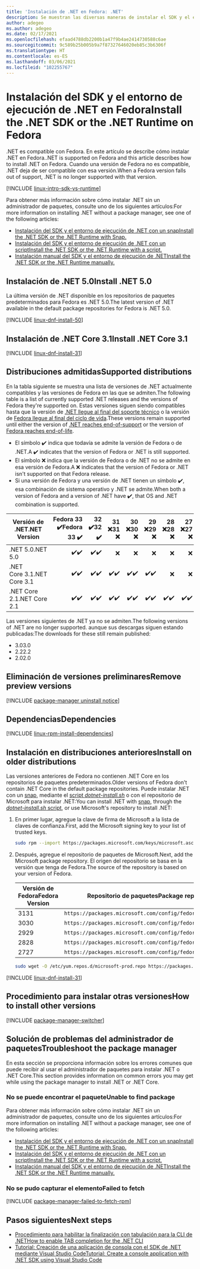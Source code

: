 ```yaml
---
title: 'Instalación de .NET en Fedora: .NET'
description: Se muestran las diversas maneras de instalar el SDK y el entorno de ejecución de .NET en Fedora.
author: adegeo
ms.author: adegeo
ms.date: 02/17/2021
ms.openlocfilehash: efaad4788db2200b1a47f9b4ae2414730588c6ae
ms.sourcegitcommit: 9c589b25b005b9a7f87327646020eb85c3b6306f
ms.translationtype: HT
ms.contentlocale: es-ES
ms.lasthandoff: 03/06/2021
ms.locfileid: "102255767"
---
```

# <a name="install-the-net-sdk-or-the-net-runtime-on-fedora"></a><span data-ttu-id="765be-103">Instalación del SDK y el entorno de ejecución de .NET en Fedora</span><span class="sxs-lookup"><span data-stu-id="765be-103">Install the .NET SDK or the .NET Runtime on Fedora</span></span>

<span data-ttu-id="765be-104">.NET es compatible con Fedora. En este artículo se describe cómo instalar .NET en Fedora.</span><span class="sxs-lookup"><span data-stu-id="765be-104">.NET is supported on Fedora and this article describes how to install .NET on Fedora.</span></span> <span data-ttu-id="765be-105">Cuando una versión de Fedora no es compatible, .NET deja de ser compatible con esa versión.</span><span class="sxs-lookup"><span data-stu-id="765be-105">When a Fedora version falls out of support, .NET is no longer supported with that version.</span></span>

[!INCLUDE [linux-intro-sdk-vs-runtime](includes/linux-intro-sdk-vs-runtime.md)]

<span data-ttu-id="765be-106">Para obtener más información sobre cómo instalar .NET sin un administrador de paquetes, consulte uno de los siguientes artículos:</span><span class="sxs-lookup"><span data-stu-id="765be-106">For more information on installing .NET without a package manager, see one of the following articles:</span></span>

- [<span data-ttu-id="765be-107">Instalación del SDK y el entorno de ejecución de .NET con un snap</span><span class="sxs-lookup"><span data-stu-id="765be-107">Install the .NET SDK or the .NET Runtime with Snap.</span></span>](linux-snap.md)
- [<span data-ttu-id="765be-108">Instalación del SDK y el entorno de ejecución de .NET con un script</span><span class="sxs-lookup"><span data-stu-id="765be-108">Install the .NET SDK or the .NET Runtime with a script.</span></span>](linux-scripted-manual.md#scripted-install)
- [<span data-ttu-id="765be-109">Instalación manual del SDK y el entorno de ejecución de .NET</span><span class="sxs-lookup"><span data-stu-id="765be-109">Install the .NET SDK or the .NET Runtime manually.</span></span>](linux-scripted-manual.md#manual-install)

## <a name="install-net-50"></a><span data-ttu-id="765be-110">Instalación de .NET 5.0</span><span class="sxs-lookup"><span data-stu-id="765be-110">Install .NET 5.0</span></span>

<span data-ttu-id="765be-111">La última versión de .NET disponible en los repositorios de paquetes predeterminados para Fedora es .NET 5.0.</span><span class="sxs-lookup"><span data-stu-id="765be-111">The latest version of .NET available in the default package repositories for Fedora is .NET 5.0.</span></span>

[!INCLUDE [linux-dnf-install-50](includes/linux-install-50-dnf.md)]

## <a name="install-net-core-31"></a><span data-ttu-id="765be-112">Instalación de .NET Core 3.1</span><span class="sxs-lookup"><span data-stu-id="765be-112">Install .NET Core 3.1</span></span>

[!INCLUDE [linux-dnf-install-31](includes/linux-install-31-dnf.md)]

## <a name="supported-distributions"></a><span data-ttu-id="765be-113">Distribuciones admitidas</span><span class="sxs-lookup"><span data-stu-id="765be-113">Supported distributions</span></span>

<span data-ttu-id="765be-114">En la tabla siguiente se muestra una lista de versiones de .NET actualmente compatibles y las versiones de Fedora en las que se admiten.</span><span class="sxs-lookup"><span data-stu-id="765be-114">The following table is a list of currently supported .NET releases and the versions of Fedora they're supported on.</span></span> <span data-ttu-id="765be-115">Estas versiones siguen siendo compatibles hasta que la versión de [.NET llegue al final del soporte técnico](https://dotnet.microsoft.com/platform/support/policy/dotnet-core) o la versión de [Fedora llegue al final del ciclo de vida](https://fedoraproject.org/wiki/End_of_life).</span><span class="sxs-lookup"><span data-stu-id="765be-115">These versions remain supported until either the version of [.NET reaches end-of-support](https://dotnet.microsoft.com/platform/support/policy/dotnet-core) or the version of [Fedora reaches end-of-life](https://fedoraproject.org/wiki/End_of_life).</span></span>

- <span data-ttu-id="765be-116">El símbolo ✔️ indica que todavía se admite la versión de Fedora o de .NET.</span><span class="sxs-lookup"><span data-stu-id="765be-116">A ✔️ indicates that the version of Fedora or .NET is still supported.</span></span>
- <span data-ttu-id="765be-117">El símbolo ❌ indica que la versión de Fedora o de .NET no se admite en esa versión de Fedora.</span><span class="sxs-lookup"><span data-stu-id="765be-117">A ❌ indicates that the version of Fedora or .NET isn't supported on that Fedora release.</span></span>
- <span data-ttu-id="765be-118">Si una versión de Fedora y una versión de .NET tienen un símbolo ✔️, esa combinación de sistema operativo y .NET se admite.</span><span class="sxs-lookup"><span data-stu-id="765be-118">When both a version of Fedora and a version of .NET have ✔️, that OS and .NET combination is supported.</span></span>

| <span data-ttu-id="765be-119">Versión de .NET</span><span class="sxs-lookup"><span data-stu-id="765be-119">.NET Version</span></span>  | <span data-ttu-id="765be-120">Fedora 33 ✔️</span><span class="sxs-lookup"><span data-stu-id="765be-120">Fedora 33 ✔️</span></span> | <span data-ttu-id="765be-121">32 ✔️</span><span class="sxs-lookup"><span data-stu-id="765be-121">32 ✔️</span></span> | <span data-ttu-id="765be-122">31 ❌</span><span class="sxs-lookup"><span data-stu-id="765be-122">31 ❌</span></span> | <span data-ttu-id="765be-123">30 ❌</span><span class="sxs-lookup"><span data-stu-id="765be-123">30 ❌</span></span> | <span data-ttu-id="765be-124">29 ❌</span><span class="sxs-lookup"><span data-stu-id="765be-124">29 ❌</span></span> | <span data-ttu-id="765be-125">28 ❌</span><span class="sxs-lookup"><span data-stu-id="765be-125">28 ❌</span></span> | <span data-ttu-id="765be-126">27 ❌</span><span class="sxs-lookup"><span data-stu-id="765be-126">27 ❌</span></span> |
| ------------  | ---------: | --: | --: | --: | --: | --: | --: |
| <span data-ttu-id="765be-127">.NET 5.0</span><span class="sxs-lookup"><span data-stu-id="765be-127">.NET 5.0</span></span>      | <span data-ttu-id="765be-128">✔️</span><span class="sxs-lookup"><span data-stu-id="765be-128">✔️</span></span>        | <span data-ttu-id="765be-129">✔️</span><span class="sxs-lookup"><span data-stu-id="765be-129">✔️</span></span> | ❌|❌ |❌ |❌  |❌ |
| <span data-ttu-id="765be-130">.NET Core 3.1</span><span class="sxs-lookup"><span data-stu-id="765be-130">.NET Core 3.1</span></span> | <span data-ttu-id="765be-131">✔️</span><span class="sxs-lookup"><span data-stu-id="765be-131">✔️</span></span>        | <span data-ttu-id="765be-132">✔️</span><span class="sxs-lookup"><span data-stu-id="765be-132">✔️</span></span> | <span data-ttu-id="765be-133">✔️</span><span class="sxs-lookup"><span data-stu-id="765be-133">✔️</span></span>|<span data-ttu-id="765be-134">✔️</span><span class="sxs-lookup"><span data-stu-id="765be-134">✔️</span></span> |<span data-ttu-id="765be-135">✔️</span><span class="sxs-lookup"><span data-stu-id="765be-135">✔️</span></span> |❌  |❌ |
| <span data-ttu-id="765be-136">.NET Core 2.1</span><span class="sxs-lookup"><span data-stu-id="765be-136">.NET Core 2.1</span></span> | <span data-ttu-id="765be-137">✔️</span><span class="sxs-lookup"><span data-stu-id="765be-137">✔️</span></span>        | <span data-ttu-id="765be-138">✔️</span><span class="sxs-lookup"><span data-stu-id="765be-138">✔️</span></span> | <span data-ttu-id="765be-139">✔️</span><span class="sxs-lookup"><span data-stu-id="765be-139">✔️</span></span>|<span data-ttu-id="765be-140">✔️</span><span class="sxs-lookup"><span data-stu-id="765be-140">✔️</span></span> |<span data-ttu-id="765be-141">✔️</span><span class="sxs-lookup"><span data-stu-id="765be-141">✔️</span></span> |<span data-ttu-id="765be-142">✔️</span><span class="sxs-lookup"><span data-stu-id="765be-142">✔️</span></span>  |<span data-ttu-id="765be-143">✔️</span><span class="sxs-lookup"><span data-stu-id="765be-143">✔️</span></span> |

<span data-ttu-id="765be-144">Las versiones siguientes de .NET ya no se admiten.</span><span class="sxs-lookup"><span data-stu-id="765be-144">The following versions of .NET are no longer supported.</span></span> <span data-ttu-id="765be-145">aunque sus descargas siguen estando publicadas:</span><span class="sxs-lookup"><span data-stu-id="765be-145">The downloads for these still remain published:</span></span>

- <span data-ttu-id="765be-146">3.0</span><span class="sxs-lookup"><span data-stu-id="765be-146">3.0</span></span>
- <span data-ttu-id="765be-147">2.2</span><span class="sxs-lookup"><span data-stu-id="765be-147">2.2</span></span>
- <span data-ttu-id="765be-148">2.0</span><span class="sxs-lookup"><span data-stu-id="765be-148">2.0</span></span>

## <a name="remove-preview-versions"></a><span data-ttu-id="765be-149">Eliminación de versiones preliminares</span><span class="sxs-lookup"><span data-stu-id="765be-149">Remove preview versions</span></span>

[!INCLUDE [package-manager uninstall notice](./includes/linux-uninstall-preview-info.md)]

## <a name="dependencies"></a><span data-ttu-id="765be-150">Dependencias</span><span class="sxs-lookup"><span data-stu-id="765be-150">Dependencies</span></span>

[!INCLUDE [linux-rpm-install-dependencies](includes/linux-rpm-install-dependencies.md)]

## <a name="install-on-older-distributions"></a><span data-ttu-id="765be-151">Instalación en distribuciones anteriores</span><span class="sxs-lookup"><span data-stu-id="765be-151">Install on older distributions</span></span>

<span data-ttu-id="765be-152">Las versiones anteriores de Fedora no contienen .NET Core en los repositorios de paquetes predeterminados.</span><span class="sxs-lookup"><span data-stu-id="765be-152">Older versions of Fedora don't contain .NET Core in the default package repositories.</span></span> <span data-ttu-id="765be-153">Puede instalar .NET con un [snap](linux-snap.md), mediante el [script _dotnet-install.sh_](linux-scripted-manual.md#scripted-install) o con el repositorio de Microsoft para instalar .NET:</span><span class="sxs-lookup"><span data-stu-id="765be-153">You can install .NET with [snap](linux-snap.md), through the [_dotnet-install.sh_ script](linux-scripted-manual.md#scripted-install), or use Microsoft's repository to install .NET:</span></span>

01. <span data-ttu-id="765be-154">En primer lugar, agregue la clave de firma de Microsoft a la lista de claves de confianza.</span><span class="sxs-lookup"><span data-stu-id="765be-154">First, add the Microsoft signing key to your list of trusted keys.</span></span>

    ```bash
    sudo rpm --import https://packages.microsoft.com/keys/microsoft.asc
    ```

02. <span data-ttu-id="765be-155">Después, agregue el repositorio de paquetes de Microsoft.</span><span class="sxs-lookup"><span data-stu-id="765be-155">Next, add the Microsoft package repository.</span></span> <span data-ttu-id="765be-156">El origen del repositorio se basa en la versión que tenga de Fedora.</span><span class="sxs-lookup"><span data-stu-id="765be-156">The source of the repository is based on your version of Fedora.</span></span>

    | <span data-ttu-id="765be-157">Versión de Fedora</span><span class="sxs-lookup"><span data-stu-id="765be-157">Fedora Version</span></span> | <span data-ttu-id="765be-158">Repositorio de paquetes</span><span class="sxs-lookup"><span data-stu-id="765be-158">Package repository</span></span> |
    | -------------- | ------- |
    | <span data-ttu-id="765be-159">31</span><span class="sxs-lookup"><span data-stu-id="765be-159">31</span></span>             | `https://packages.microsoft.com/config/fedora/31/prod.repo` |
    | <span data-ttu-id="765be-160">30</span><span class="sxs-lookup"><span data-stu-id="765be-160">30</span></span>             | `https://packages.microsoft.com/config/fedora/30/prod.repo` |
    | <span data-ttu-id="765be-161">29</span><span class="sxs-lookup"><span data-stu-id="765be-161">29</span></span>             | `https://packages.microsoft.com/config/fedora/29/prod.repo` |
    | <span data-ttu-id="765be-162">28</span><span class="sxs-lookup"><span data-stu-id="765be-162">28</span></span>             | `https://packages.microsoft.com/config/fedora/28/prod.repo` |
    | <span data-ttu-id="765be-163">27</span><span class="sxs-lookup"><span data-stu-id="765be-163">27</span></span>             | `https://packages.microsoft.com/config/fedora/27/prod.repo` |

    ```bash
    sudo wget -O /etc/yum.repos.d/microsoft-prod.repo https://packages.microsoft.com/config/fedora/31/prod.repo
    ```

[!INCLUDE [linux-dnf-install-31](./includes/linux-install-31-dnf.md)]

## <a name="how-to-install-other-versions"></a><span data-ttu-id="765be-164">Procedimiento para instalar otras versiones</span><span class="sxs-lookup"><span data-stu-id="765be-164">How to install other versions</span></span>

[!INCLUDE [package-manager-switcher](./includes/package-manager-heading-hack-pkgname.md)]

## <a name="troubleshoot-the-package-manager"></a><span data-ttu-id="765be-165">Solución de problemas del administrador de paquetes</span><span class="sxs-lookup"><span data-stu-id="765be-165">Troubleshoot the package manager</span></span>

<span data-ttu-id="765be-166">En esta sección se proporciona información sobre los errores comunes que puede recibir al usar el administrador de paquetes para instalar .NET o .NET Core.</span><span class="sxs-lookup"><span data-stu-id="765be-166">This section provides information on common errors you may get while using the package manager to install .NET or .NET Core.</span></span>

### <a name="unable-to-find-package"></a><span data-ttu-id="765be-167">No se puede encontrar el paquete</span><span class="sxs-lookup"><span data-stu-id="765be-167">Unable to find package</span></span>

<span data-ttu-id="765be-168">Para obtener más información sobre cómo instalar .NET sin un administrador de paquetes, consulte uno de los siguientes artículos:</span><span class="sxs-lookup"><span data-stu-id="765be-168">For more information on installing .NET without a package manager, see one of the following articles:</span></span>

- [<span data-ttu-id="765be-169">Instalación del SDK y el entorno de ejecución de .NET con un snap</span><span class="sxs-lookup"><span data-stu-id="765be-169">Install the .NET SDK or the .NET Runtime with Snap.</span></span>](linux-snap.md)
- [<span data-ttu-id="765be-170">Instalación del SDK y el entorno de ejecución de .NET con un script</span><span class="sxs-lookup"><span data-stu-id="765be-170">Install the .NET SDK or the .NET Runtime with a script.</span></span>](linux-scripted-manual.md#scripted-install)
- [<span data-ttu-id="765be-171">Instalación manual del SDK y el entorno de ejecución de .NET</span><span class="sxs-lookup"><span data-stu-id="765be-171">Install the .NET SDK or the .NET Runtime manually.</span></span>](linux-scripted-manual.md#manual-install)

### <a name="failed-to-fetch"></a><span data-ttu-id="765be-172">No se pudo capturar el elemento</span><span class="sxs-lookup"><span data-stu-id="765be-172">Failed to fetch</span></span>

[!INCLUDE [package-manager-failed-to-fetch-rpm](includes/package-manager-failed-to-fetch-rpm.md)]

## <a name="next-steps"></a><span data-ttu-id="765be-173">Pasos siguientes</span><span class="sxs-lookup"><span data-stu-id="765be-173">Next steps</span></span>

- [<span data-ttu-id="765be-174">Procedimiento para habilitar la finalización con tabulación para la CLI de .NET</span><span class="sxs-lookup"><span data-stu-id="765be-174">How to enable TAB completion for the .NET CLI</span></span>](../tools/enable-tab-autocomplete.md)
- [<span data-ttu-id="765be-175">Tutorial: Creación de una aplicación de consola con el SDK de .NET mediante Visual Studio Code</span><span class="sxs-lookup"><span data-stu-id="765be-175">Tutorial: Create a console application with .NET SDK using Visual Studio Code</span></span>](../tutorials/with-visual-studio-code.md)

